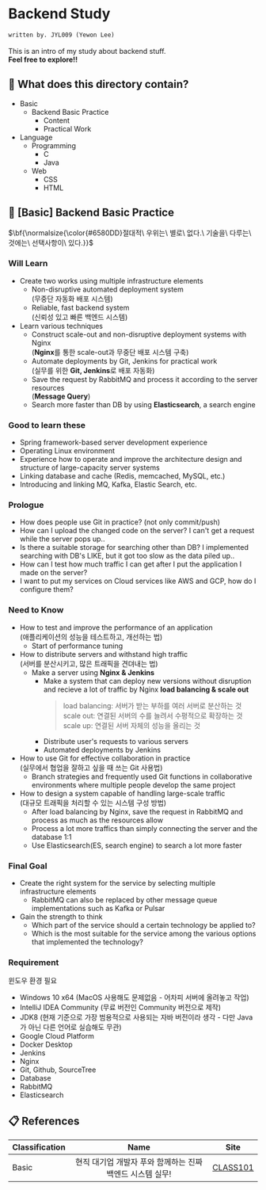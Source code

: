 # Backend Study
`written by. JYL009 (Yewon Lee)`\
\
This is an intro of my study about backend stuff.\
**Feel free to explore!!**

## 📁 What does this directory contain?
* Basic
  * Backend Basic Practice
    * Content
    * Practical Work
* Language
  * Programming
    * C
    * Java
  * Web
    * CSS
    * HTML

## 🔗 [Basic] Backend Basic Practice
<p>$\bf{\normalsize{\color{#6580DD}절대적\ 우위는\ 별로\ 없다.\ 기술을\ 다루는\ 것에는\ 선택사항이\ 있다.}}$</p>

### Will Learn
* Create two works using multiple infrastructure elements
  * Non-disruptive automated deployment system\
    (무중단 자동화 배포 시스템)
  * Reliable, fast backend system\
    (신뢰성 있고 빠른 백엔드 시스템)
* Learn various techniques
  * Construct scale-out and non-disruptive deployment systems with Nginx\
    (**Nginx**를 통한 scale-out과 무중단 배포 시스템 구축)
  * Automate deployments by Git, Jenkins for practical work\
    (실무를 위한 **Git, Jenkins**로 배포 자동화)
  * Save the request by RabbitMQ and process it according to the server resources\
    (**Message Query**)
  * Search more faster than DB by using **Elasticsearch**, a search engine
### Good to learn these
* Spring framework-based server development experience
* Operating Linux environment
* Experience how to operate and improve the architecture design and structure of large-capacity server systems
* Linking database and cache (Redis, memcached, MySQL, etc.)
* Introducing and linking MQ, Kafka, Elastic Search, etc.

### Prologue
* How does people use Git in practice? (not only commit/push)
* How can I upload the changed code on the server? I can't get a request while the server pops up..
* Is there a suitable storage for searching other than DB? I implemented searching with DB's LIKE, but it got too slow as the data piled up..
* How can I test how much traffic I can get after I put the application I made on the server?
* I want to put my services on Cloud services like AWS and GCP, how do I configure them?

### Need to Know
* How to test and improve the performance of an application\
  (애플리케이션의 성능을 테스트하고, 개선하는 법)
  * Start of performance tuning
* How to distribute servers and withstand high traffic\
  (서버를 분산시키고, 많은 트래픽을 견뎌내는 법)
  * Make a server using **Nginx & Jenkins**
    * Make a system that can deploy new versions without disruption and recieve a lot of traffic by Nginx **load balancing & scale out**
      > load balancing: 서버가 받는 부하를 여러 서버로 분산하는 것\
      > scale out: 연결된 서버의 수를 늘려서 수평적으로 확장하는 것\
      > scale up: 연결된 서버 자체의 성능을 올리는 것
    * Distribute user's requests to various servers
    * Automated deployments by Jenkins
* How to use Git for effective collaboration in practice\
  (실무에서 협업을 잘하고 싶을 때 쓰는 Git 사용법)
  * Branch strategies and frequently used Git functions in collaborative environments where multiple people develop the same project
* How to design a system capable of handling large-scale traffic\
  (대규모 트래픽을 처리할 수 있는 시스템 구성 방법)
  * After load balancing by Nginx, save the request in RabbitMQ and process as much as the resources allow
  * Process a lot more traffics than simply connecting the server and the database 1:1
  * Use Elasticsearch(ES, search engine) to search a lot more faster

### Final Goal
* Create the right system for the service by selecting multiple infrastructure elements
  * RabbitMQ can also be replaced by other message queue implementations such as Kafka or Pulsar
* Gain the strength to think
  * Which part of the service should a certain technology be applied to?
  * Which is the most suitable for the service among the various options that implemented the technology?
 
### Requirement
윈도우 환경 필요
* Windows 10 x64 (MacOS 사용해도 문제없음 - 어차피 서버에 올려놓고 작업)
* IntelliJ IDEA Community (무료 버전인 Community 버전으로 제작)
* JDK8 (현재 기준으로 가장 범용적으로 사용되는 자바 버전이라 생각 - 다만 Java가 아닌 다른 언어로 실습해도 무관)
* Google Cloud Platform
* Docker Desktop
* Jenkins
* Nginx
* Git, Github, SourceTree
* Database
* RabbitMQ
* Elasticsearch

## 📋 References
| Classification     | Name          | Site             |
| ------------------ | :-----------: | :--------------: |
| Basic | 현직 대기업 개발자 푸와 함께하는 진짜 백엔드 시스템 실무! | [CLASS101](https://class101.net/ko/products/5fc4a3b4fc231b000d85661b) |
